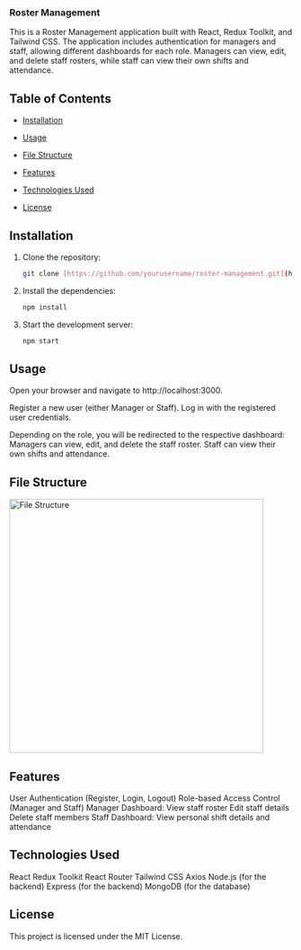 ### Roster Management

This is a Roster Management application built with React, Redux Toolkit, and Tailwind CSS. The application includes authentication for managers and staff, allowing different dashboards for each role. Managers can view, edit, and delete staff rosters, while staff can view their own shifts and attendance.

## Table of Contents

- [Installation](#installation)
- [Usage](#usage)
- [File Structure](#file-structure)
- [Features](#features)
- [Technologies Used](#technologies-used)

- [License](#license)

## Installation

1. Clone the repository:

    ```bash
    git clone [https://github.com/yourusername/roster-management.git](https://github.com/sourabh707/Roster-Management--Frontend.git)
 
2. Install the dependencies:

   ```bash
   npm install

3. Start the development server:

    ```bash
    npm start

## Usage

Open your browser and navigate to http://localhost:3000.

Register a new user (either Manager or Staff).
Log in with the registered user credentials.

Depending on the role, you will be redirected to the respective dashboard:
Managers can view, edit, and delete the staff roster.
Staff can view their own shifts and attendance.

## File Structure

<img width="452" alt="File Structure" src="https://github.com/sourabh707/Roster-Management--Frontend/assets/85352464/ed037a85-dfd6-4f78-9166-b36935a94a9c">

## Features

User Authentication (Register, Login, Logout)
Role-based Access Control (Manager and Staff)
Manager Dashboard:
View staff roster
Edit staff details
Delete staff members
Staff Dashboard:
View personal shift details and attendance

## Technologies Used

React
Redux Toolkit
React Router
Tailwind CSS
Axios
Node.js (for the backend)
Express (for the backend)
MongoDB (for the database)

## License

This project is licensed under the MIT License.
